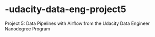 # -udacity-data-eng-project5
Project 5: Data Pipelines with Airflow from the Udacity Data Engineer Nanodegree Program
